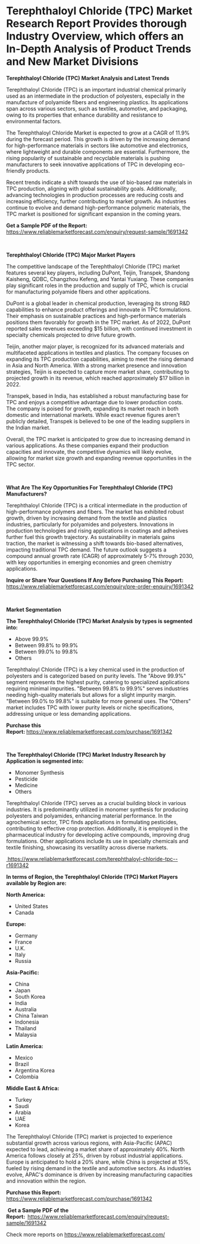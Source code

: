 <p><h1>Terephthaloyl Chloride (TPC) Market Research Report Provides thorough Industry Overview, which offers an In-Depth Analysis of Product Trends and New Market Divisions</h1></p><p><strong>Terephthaloyl Chloride (TPC) Market Analysis and Latest Trends</strong></p>
<p><p>Terephthaloyl Chloride (TPC) is an important industrial chemical primarily used as an intermediate in the production of polyesters, especially in the manufacture of polyamide fibers and engineering plastics. Its applications span across various sectors, such as textiles, automotive, and packaging, owing to its properties that enhance durability and resistance to environmental factors.</p><p>The Terephthaloyl Chloride Market is expected to grow at a CAGR of 11.9% during the forecast period. This growth is driven by the increasing demand for high-performance materials in sectors like automotive and electronics, where lightweight and durable components are essential. Furthermore, the rising popularity of sustainable and recyclable materials is pushing manufacturers to seek innovative applications of TPC in developing eco-friendly products. </p><p>Recent trends indicate a shift towards the use of bio-based raw materials in TPC production, aligning with global sustainability goals. Additionally, advancing technologies in production processes are reducing costs and increasing efficiency, further contributing to market growth. As industries continue to evolve and demand high-performance polymeric materials, the TPC market is positioned for significant expansion in the coming years.</p></p>
<p><strong>Get a Sample PDF of the Report:&nbsp;</strong> <a href="https://www.reliablemarketforecast.com/enquiry/request-sample/1691342?utm_campaign=3505&utm_medium=2&utm_source=Github&utm_content=ia&utm_term=26032025&utm_id=terephthaloyl-chloride-tpc">https://www.reliablemarketforecast.com/enquiry/request-sample/1691342</a></p>
<p>&nbsp;</p>
<p><strong>Terephthaloyl Chloride (TPC) Major Market Players</strong></p>
<p><p>The competitive landscape of the Terephthaloyl Chloride (TPC) market features several key players, including DuPont, Teijin, Transpek, Shandong Kaisheng, QDBC, Changzhou Kefeng, and Yantai Yuxiang. These companies play significant roles in the production and supply of TPC, which is crucial for manufacturing polyamide fibers and other applications.</p><p>DuPont is a global leader in chemical production, leveraging its strong R&D capabilities to enhance product offerings and innovate in TPC formulations. Their emphasis on sustainable practices and high-performance materials positions them favorably for growth in the TPC market. As of 2022, DuPont reported sales revenues exceeding $15 billion, with continued investment in specialty chemicals projected to drive future growth.</p><p>Teijin, another major player, is recognized for its advanced materials and multifaceted applications in textiles and plastics. The company focuses on expanding its TPC production capabilities, aiming to meet the rising demand in Asia and North America. With a strong market presence and innovation strategies, Teijin is expected to capture more market share, contributing to projected growth in its revenue, which reached approximately $17 billion in 2022.</p><p>Transpek, based in India, has established a robust manufacturing base for TPC and enjoys a competitive advantage due to lower production costs. The company is poised for growth, expanding its market reach in both domestic and international markets. While exact revenue figures aren't publicly detailed, Transpek is believed to be one of the leading suppliers in the Indian market.</p><p>Overall, the TPC market is anticipated to grow due to increasing demand in various applications. As these companies expand their production capacities and innovate, the competitive dynamics will likely evolve, allowing for market size growth and expanding revenue opportunities in the TPC sector.</p></p>
<p>&nbsp;</p>
<p><strong>What Are The Key Opportunities For Terephthaloyl Chloride (TPC) Manufacturers?</strong></p>
<p><p>Terephthaloyl Chloride (TPC) is a critical intermediate in the production of high-performance polymers and fibers. The market has exhibited robust growth, driven by increasing demand from the textile and plastics industries, particularly for polyamides and polyesters. Innovations in production technologies and rising applications in coatings and adhesives further fuel this growth trajectory. As sustainability in materials gains traction, the market is witnessing a shift towards bio-based alternatives, impacting traditional TPC demand. The future outlook suggests a compound annual growth rate (CAGR) of approximately 5-7% through 2030, with key opportunities in emerging economies and green chemistry applications.</p></p>
<p><strong>Inquire or Share Your Questions If Any Before Purchasing This Report:</strong> <a href="https://www.reliablemarketforecast.com/enquiry/pre-order-enquiry/1691342?utm_campaign=3505&utm_medium=2&utm_source=Github&utm_content=ia&utm_term=26032025&utm_id=terephthaloyl-chloride-tpc">https://www.reliablemarketforecast.com/enquiry/pre-order-enquiry/1691342</a></p>
<p>&nbsp;</p>
<p><strong>Market Segmentation</strong></p>
<p><strong>The Terephthaloyl Chloride (TPC) Market Analysis by types is segmented into:</strong></p>
<p><ul><li>Above 99.9%</li><li>Between 99.8% to 99.9%</li><li>Between 99.0% to 99.8%</li><li>Others</li></ul></p>
<p><p>Terephthaloyl Chloride (TPC) is a key chemical used in the production of polyesters and is categorized based on purity levels. The "Above 99.9%" segment represents the highest purity, catering to specialized applications requiring minimal impurities. "Between 99.8% to 99.9%" serves industries needing high-quality materials but allows for a slight impurity margin. "Between 99.0% to 99.8%" is suitable for more general uses. The "Others" market includes TPC with lower purity levels or niche specifications, addressing unique or less demanding applications.</p></p>
<p><strong>Purchase this Report:&nbsp;</strong><a href="https://www.reliablemarketforecast.com/purchase/1691342?utm_campaign=3505&utm_medium=2&utm_source=Github&utm_content=ia&utm_term=26032025&utm_id=terephthaloyl-chloride-tpc">https://www.reliablemarketforecast.com/purchase/1691342</a></p>
<p>&nbsp;</p>
<p><strong>The Terephthaloyl Chloride (TPC) Market Industry Research by Application is segmented into:</strong></p>
<p><ul><li>Monomer Synthesis</li><li>Pesticide</li><li>Medicine</li><li>Others</li></ul></p>
<p><p>Terephthaloyl Chloride (TPC) serves as a crucial building block in various industries. It is predominantly utilized in monomer synthesis for producing polyesters and polyamides, enhancing material performance. In the agrochemical sector, TPC finds applications in formulating pesticides, contributing to effective crop protection. Additionally, it is employed in the pharmaceutical industry for developing active compounds, improving drug formulations. Other applications include its use in specialty chemicals and textile finishing, showcasing its versatility across diverse markets.</p></p>
<p><a href="https://www.reliablemarketforecast.com/terephthaloyl-chloride-tpc--r1691342?utm_campaign=3505&utm_medium=2&utm_source=Github&utm_content=ia&utm_term=26032025&utm_id=terephthaloyl-chloride-tpc">&nbsp;https://www.reliablemarketforecast.com/terephthaloyl-chloride-tpc--r1691342</a></p>
<p><strong>In terms of Region, the Terephthaloyl Chloride (TPC) Market Players available by Region are:</strong></p>
<p>
    <p> <strong> North America: </strong>
        <ul>
            <li>United States</li>
            <li>Canada</li>
        </ul>
        </p> 
    <p> <strong> Europe: </strong>
        <ul>
            <li>Germany</li>
            <li>France</li>
            <li>U.K.</li>
            <li>Italy</li>
            <li>Russia</li>
        </ul>
        </p> 
    <p> <strong> Asia-Pacific: </strong>
        <ul>
            <li>China</li>
            <li>Japan</li>
            <li>South Korea</li>
            <li>India</li>
            <li>Australia</li>
            <li>China Taiwan</li>
            <li>Indonesia</li>
            <li>Thailand</li>
            <li>Malaysia</li>
        </ul>
        </p> 
    <p> <strong> Latin America: </strong>
        <ul>
            <li>Mexico</li>
            <li>Brazil</li>
            <li>Argentina Korea</li>
            <li>Colombia</li>
        </ul>
        </p> 
    <p> <strong> Middle East & Africa: </strong>
        <ul>
            <li>Turkey</li>
            <li>Saudi</li>
            <li>Arabia</li>
            <li>UAE</li>
            <li>Korea</li>
        </ul>
    </p>
    </p>
<p><p>The Terephthaloyl Chloride (TPC) market is projected to experience substantial growth across various regions, with Asia-Pacific (APAC) expected to lead, achieving a market share of approximately 40%. North America follows closely at 25%, driven by robust industrial applications. Europe is anticipated to hold a 20% share, while China is projected at 15%, fueled by rising demand in the textile and automotive sectors. As industries evolve, APAC's dominance is driven by increasing manufacturing capacities and innovation within the region.</p></p>
<p><strong>Purchase this Report: </strong><a href="https://www.reliablemarketforecast.com/purchase/1691342?utm_campaign=3505&utm_medium=2&utm_source=Github&utm_content=ia&utm_term=26032025&utm_id=terephthaloyl-chloride-tpc">https://www.reliablemarketforecast.com/purchase/1691342</a></p>
<p>&nbsp;<strong>Get a Sample PDF of the Report:&nbsp;&nbsp;</strong><a href="https://www.reliablemarketforecast.com/enquiry/request-sample/1691342?utm_campaign=3505&utm_medium=2&utm_source=Github&utm_content=ia&utm_term=26032025&utm_id=terephthaloyl-chloride-tpc">https://www.reliablemarketforecast.com/enquiry/request-sample/1691342</a></p>
<p><strong></strong></p>
<p>Check more reports on <a href="https://www.reliablemarketforecast.com/?utm_campaign=3505&utm_medium=2&utm_source=Github&utm_content=ia&utm_term=26032025&utm_id=terephthaloyl-chloride-tpc">https://www.reliablemarketforecast.com/</a></p>
